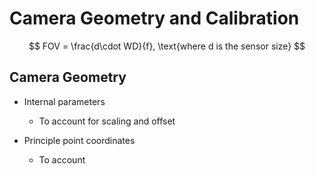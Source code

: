# Camera Geometry and Calibration

$$
FOV = \frac{d\cdot WD}{f}, \text{where d is the sensor size}
$$

## Camera Geometry

- Internal parameters
  - To account for scaling and offset

- Principle point coordinates
  - To account